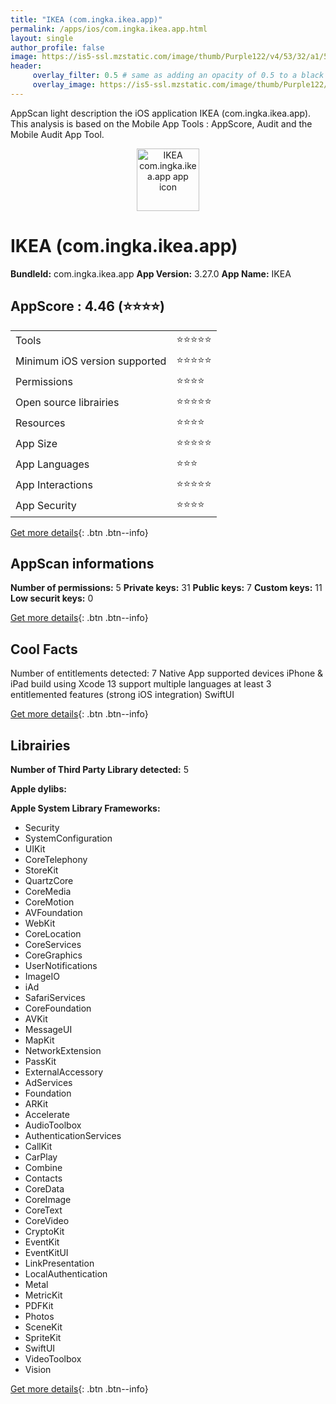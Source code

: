 ```yaml
---
title: "IKEA (com.ingka.ikea.app)"
permalink: /apps/ios/com.ingka.ikea.app.html
layout: single
author_profile: false
image: https://is5-ssl.mzstatic.com/image/thumb/Purple122/v4/53/32/a1/5332a14b-7c92-4113-55e6-b167aa350e57/AppIcon-1x_U007emarketing-0-7-0-85-220.png/512x512bb.jpg
header: 
     overlay_filter: 0.5 # same as adding an opacity of 0.5 to a black background
     overlay_image: https://is5-ssl.mzstatic.com/image/thumb/Purple122/v4/53/32/a1/5332a14b-7c92-4113-55e6-b167aa350e57/AppIcon-1x_U007emarketing-0-7-0-85-220.png/512x512bb.jpg
---
```

AppScan light description the iOS application IKEA (com.ingka.ikea.app). This analysis is based on the Mobile App Tools : AppScore, Audit and the Mobile Audit App Tool.

  
  
<div style="text-align: center;"><img src="https://is5-ssl.mzstatic.com/image/thumb/Purple122/v4/53/32/a1/5332a14b-7c92-4113-55e6-b167aa350e57/AppIcon-1x_U007emarketing-0-7-0-85-220.png/512x512bb.jpg" width="100" height="100" alt="IKEA com.ingka.ikea.app app icon"></div>  
  
# IKEA (com.ingka.ikea.app)

**BundleId:** com.ingka.ikea.app
**App Version:** 3.27.0
**App Name:** IKEA


## AppScore : 4.46 (⭐️⭐️⭐️⭐️) 

<table>
<tr><td> Tools </td><td> ⭐️⭐️⭐️⭐️⭐️ </td></tr>
<tr><td> Minimum iOS version supported </td><td> ⭐️⭐️⭐️⭐️⭐️ </td></tr>
<tr><td> Permissions </td><td> ⭐️⭐️⭐️⭐️ </td></tr>
<tr><td> Open source librairies </td><td> ⭐️⭐️⭐️⭐️⭐️ </td></tr>
<tr><td> Resources </td><td> ⭐️⭐️⭐️⭐️ </td></tr>
<tr><td> App Size </td><td> ⭐️⭐️⭐️⭐️⭐️ </td></tr>
<tr><td> App Languages </td><td> ⭐️⭐️⭐️ </td></tr>
<tr><td> App Interactions </td><td> ⭐️⭐️⭐️⭐️⭐️ </td></tr>
<tr><td> App Security </td><td> ⭐️⭐️⭐️⭐️ </td></tr>
</table>

[Get more details](/pricing.html){: .btn .btn--info}  
  
## AppScan informations 

**Number of permissions:** 5
**Private keys:** 31
**Public keys:** 7
**Custom keys:** 11
**Low securit keys:** 0
  
[Get more details](/pricing.html){: .btn .btn--info}

## Cool Facts

Number of entitlements detected: 7
Native App
supported devices iPhone & iPad
build using Xcode 13
support multiple languages
at least 3 entitlemented features (strong iOS integration)
SwiftUI
  
[Get more details](/pricing.html){: .btn .btn--info}

## Librairies 
**Number of Third Party Library detected:** 5

**Apple dylibs:**


**Apple System Library Frameworks:**
- Security
- SystemConfiguration
- UIKit
- CoreTelephony
- StoreKit
- QuartzCore
- CoreMedia
- CoreMotion
- AVFoundation
- WebKit
- CoreLocation
- CoreServices
- CoreGraphics
- UserNotifications
- ImageIO
- iAd
- SafariServices
- CoreFoundation
- AVKit
- MessageUI
- MapKit
- NetworkExtension
- PassKit
- ExternalAccessory
- AdServices
- Foundation
- ARKit
- Accelerate
- AudioToolbox
- AuthenticationServices
- CallKit
- CarPlay
- Combine
- Contacts
- CoreData
- CoreImage
- CoreText
- CoreVideo
- CryptoKit
- EventKit
- EventKitUI
- LinkPresentation
- LocalAuthentication
- Metal
- MetricKit
- PDFKit
- Photos
- SceneKit
- SpriteKit
- SwiftUI
- VideoToolbox
- Vision


  
[Get more details](/pricing.html){: .btn .btn--info}

